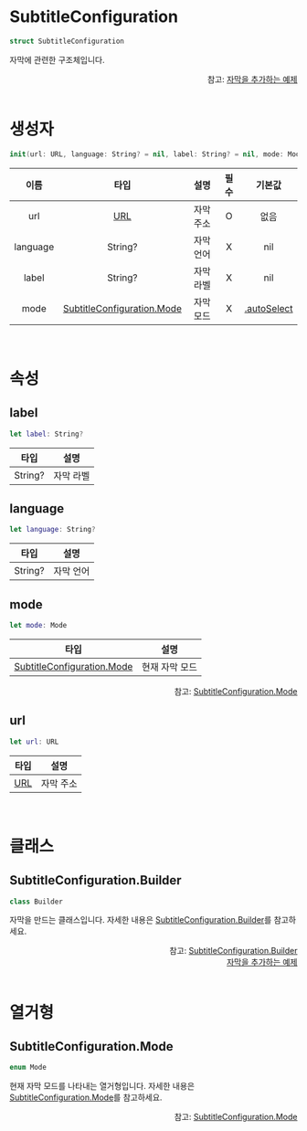 # SubtitleConfiguration

```swift
struct SubtitleConfiguration
```

자막에 관련한 구조체입니다. 

<div align="right">
참고: <a href="../../how-to-use/home.md#자막을-추가하는-예제">자막을 추가하는 예제</a>
</div>

<br>

# 생성자

```swift
init(url: URL, language: String? = nil, label: String? = nil, mode: Mode = .autoSelect)
```

|이름|타입|설명|필수|기본값|
|:--:|:--:|:--:|:--:|:--:|
|url|[URL](https://developer.apple.com/documentation/foundation/url)|자막 주소|O|없음|
|language|String?|자막 언어|X|nil|
|label|String?|자막 라벨|X|nil|
|mode|[SubtitleConfiguration.Mode](#subtitleconfigurationmode)|자막 모드|X|[.autoSelect](../../enum/subtitle-configuration-mode/home.md#autoselect)|

<br>

# 속성

## label

```swift
let label: String?
```

|타입|설명|
|:--:|--|
|String?|자막 라벨|

## language

```swift
let language: String?
```

|타입|설명|
|:--:|--|
|String?|자막 언어|

## mode 

```swift
let mode: Mode
```

|타입|설명|
|:--:|--|
|[SubtitleConfiguration.Mode](#subtitleconfigurationmode)|현재 자막 모드|

<div align="right">
참고: <a href="#subtitleconfigurationmode">SubtitleConfiguration.Mode</a>
</div>

## url   

```swift
let url: URL
```

|타입|설명|
|:--:|--|
|[URL](https://developer.apple.com/documentation/foundation/url)|자막 주소|

<br>

# 클래스

## SubtitleConfiguration.Builder

```swift
class Builder
```

자막을 만드는 클래스입니다. 자세한 내용은 [SubtitleConfiguration.Builder](../../class/subtitle-configuration-builder/home.md)를 참고하세요.

<div align="right">
참고: <a href="../../class/subtitle-configuration-builder/home.md">SubtitleConfiguration.Builder</a><br>
<a href="../../how-to-use/home.md#자막을-추가하는-예제">자막을 추가하는 예제</a>
</div>

<br>

# 열거형

## SubtitleConfiguration.Mode

```swift
enum Mode
```

현재 자막 모드를 나타내는 열거형입니다. 자세한 내용은 [SubtitleConfiguration.Mode](../../enum/subtitle-configuration-mode/home.md)를 참고하세요.

<div align="right">
참고: <a href="../../enum/subtitle-configuration-mode/home.md">SubtitleConfiguration.Mode</a>
</div>

